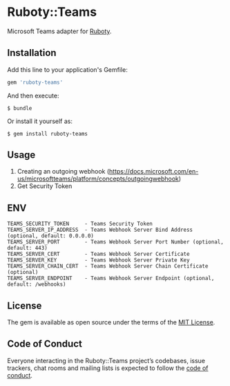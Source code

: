 # Ruboty::Teams

Microsoft Teams adapter for [Ruboty](https://github.com/r7kamura/ruboty).

## Installation

Add this line to your application's Gemfile:

```ruby
gem 'ruboty-teams'
```

And then execute:

    $ bundle

Or install it yourself as:

    $ gem install ruboty-teams

## Usage

1. Creating an outgoing webhook (https://docs.microsoft.com/en-us/microsoftteams/platform/concepts/outgoingwebhook)
2. Get Security Token

## ENV

```
TEAMS_SECURITY_TOKEN     - Teams Security Token
TEAMS_SERVER_IP_ADDRESS  - Teams Webhook Server Bind Address (optional, default: 0.0.0.0)
TEAMS_SERVER_PORT        - Teams Webhook Server Port Number (optional, default: 443)
TEAMS_SERVER_CERT        - Teams Webhook Server Certificate
TEAMS_SERVER_KEY         - Teams Webhook Server Private Key
TEAMS_SERVER_CHAIN_CERT  - Teams Webhook Server Chain Certificate  (optional)
TEAMS_SERVER_ENDPOINT    - Teams Webhook Server Endpoint (optional, default: /webhooks)
```

## License

The gem is available as open source under the terms of the [MIT License](https://opensource.org/licenses/MIT).

## Code of Conduct

Everyone interacting in the Ruboty::Teams project’s codebases, issue trackers, chat rooms and mailing lists is expected to follow the [code of conduct](https://github.com/chabom/ruboty-teams/blob/master/CODE_OF_CONDUCT.md).

